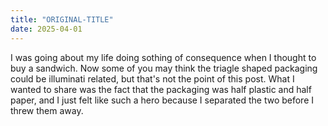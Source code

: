```yaml
---
title: "ORIGINAL-TITLE"
date: 2025-04-01
---
```


I was going about my life doing sothing of consequence when I thought to buy a sandwich. 
Now some of you may think the triagle shaped packaging could be illuminati related, 
but that's not the point of this post. 
What I wanted to share was the fact that the packaging was half plastic and half paper,
and I just felt like such a hero because I separated the two before I threw them away.
